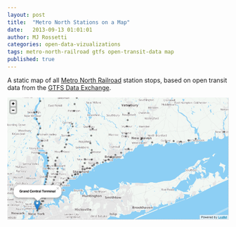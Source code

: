 ```yaml
---
layout: post
title:  "Metro North Stations on a Map"
date:   2013-09-13 01:01:01
author: MJ Rossetti
categories: open-data-vizualizations
tags: metro-north-railroad gtfs open-transit-data map
published: true
---
```


A static map of all [Metro North Railroad](http://www.mta.info/mnr) station stops, based on open transit data from the [GTFS Data Exchange](http://www.gtfs-data-exchange.com/agency/metro-north-railroad/).

![semi-transparent black circles plotted on a map to represent the locations of each station stop. includes circles in New York and Connecticut](/assets/images/metro-north-station-map.png "Metro North Station Map")
